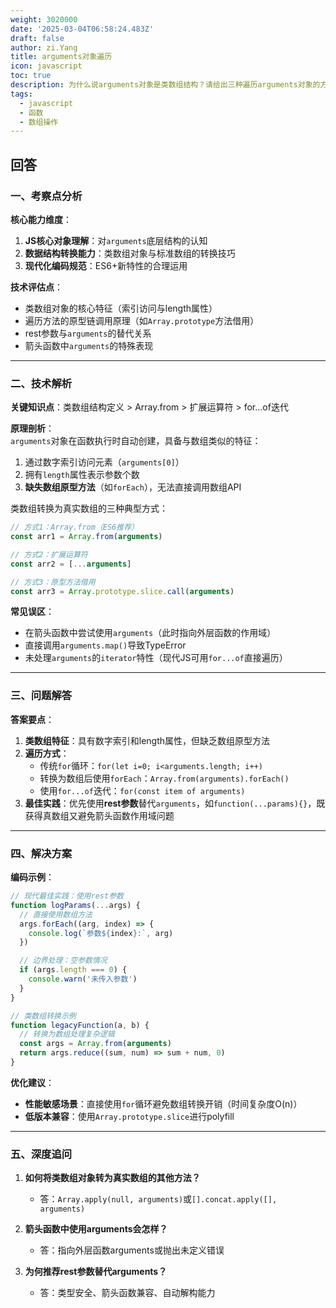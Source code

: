```yaml
---
weight: 3020000
date: '2025-03-04T06:58:24.483Z'
draft: false
author: zi.Yang
title: arguments对象遍历
icon: javascript
toc: true
description: 为什么说arguments对象是类数组结构？请给出三种遍历arguments对象的方式并说明现代JavaScript中的最佳实践。
tags:
  - javascript
  - 函数
  - 数组操作
---
```


## 回答

### 一、考察点分析

**核心能力维度**：  

1. **JS核心对象理解**：对`arguments`底层结构的认知  
2. **数据结构转换能力**：类数组对象与标准数组的转换技巧  
3. **现代化编码规范**：ES6+新特性的合理运用  

**技术评估点**：  

- 类数组对象的核心特征（索引访问与length属性）  
- 遍历方法的原型链调用原理（如`Array.prototype`方法借用）  
- rest参数与`arguments`的替代关系  
- 箭头函数中`arguments`的特殊表现  

---

### 二、技术解析

**关键知识点**：类数组结构定义 > Array.from > 扩展运算符 > for...of迭代  

**原理剖析**：  
`arguments`对象在函数执行时自动创建，具备与数组类似的特征：  

1. 通过数字索引访问元素（`arguments[0]`）  
2. 拥有`length`属性表示参数个数  
3. **缺失数组原型方法**（如`forEach`），无法直接调用数组API  

类数组转换为真实数组的三种典型方式：  

```javascript
// 方式1：Array.from（ES6推荐）
const arr1 = Array.from(arguments)

// 方式2：扩展运算符
const arr2 = [...arguments]

// 方式3：原型方法借用
const arr3 = Array.prototype.slice.call(arguments)
```

**常见误区**：  

- 在箭头函数中尝试使用`arguments`（此时指向外层函数的作用域）  
- 直接调用`arguments.map()`导致TypeError  
- 未处理`arguments`的`iterator`特性（现代JS可用`for...of`直接遍历）  

---

### 三、问题解答

**答案要点**：  

1. **类数组特征**：具有数字索引和length属性，但缺乏数组原型方法  
2. **遍历方式**：  
   - 传统`for`循环：`for(let i=0; i<arguments.length; i++)`  
   - 转换为数组后使用`forEach`：`Array.from(arguments).forEach()`  
   - 使用`for...of`迭代：`for(const item of arguments)`  
3. **最佳实践**：优先使用**rest参数**替代`arguments`，如`function(...params){}`，既获得真数组又避免箭头函数作用域问题  

---

### 四、解决方案

**编码示例**：  

```javascript
// 现代最佳实践：使用rest参数
function logParams(...args) {
  // 直接使用数组方法
  args.forEach((arg, index) => {
    console.log(`参数${index}:`, arg)
  })

  // 边界处理：空参数情况
  if (args.length === 0) {
    console.warn('未传入参数')
  }
}

// 类数组转换示例
function legacyFunction(a, b) {
  // 转换为数组处理复杂逻辑
  const args = Array.from(arguments)
  return args.reduce((sum, num) => sum + num, 0)
}
```

**优化建议**：  

- **性能敏感场景**：直接使用`for`循环避免数组转换开销（时间复杂度O(n)）  
- **低版本兼容**：使用`Array.prototype.slice`进行polyfill  

---

### 五、深度追问

1. **如何将类数组对象转为真实数组的其他方法？**  
   - 答：`Array.apply(null, arguments)`或`[].concat.apply([], arguments)`  

2. **箭头函数中使用arguments会怎样？**  
   - 答：指向外层函数arguments或抛出未定义错误  

3. **为何推荐rest参数替代arguments？**  
   - 答：类型安全、箭头函数兼容、自动解构能力
